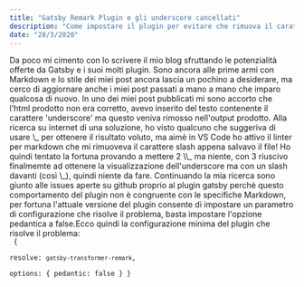 ```yaml
---
title: "Gatsby Remark Plugin e gli underscore cancellati"
description: "Come impostare il plugin per evitare che rimuova il carattere underscore"
date: "28/3/2020"
---
```


Da poco mi cimento con lo scrivere il mio blog sfruttando le potenzialità offerte da Gatsby e i suoi molti plugin. Sono ancora alle prime armi con Markdown e lo stile dei miei post ancora lascia un pochino a desiderare, ma cerco di aggiornare anche i miei post passati a mano a mano che imparo qualcosa di nuovo. In uno dei miei post pubblicati mi sono accorto che l'html prodotto non era corretto, avevo inserito del testo contenente il carattere 'underscore' ma questo veniva rimosso nell'output prodotto. Alla ricerca su internet di una soluzione, ho visto qualcuno che suggeriva di usare &#92;\_ per ottenere il risultato voluto, ma aimè in VS Code ho attivo il linter per markdown che mi rimuoveva il carattere slash appena salvavo il file! Ho quindi tentato la fortuna provando a mettere 2 &#92;&#92;\_ ma niente, con 3 riuscivo finalmemte ad ottenere la visualizzazione dell'underscore ma con un slash davanti (così &#92;\_), quindi niente da fare. Continuando la mia ricerca sono giunto alle issues aperte su github proprio al plugin gatsby perchè questo comportamento del plugin non è congruente con le specifiche Markdown, per fortuna l'attuale versione del plugin consente di impostare un parametro di configurazione che risolve il problema, basta impostare l'opzione pedantica a false.Ecco quindi la configurazione minima del plugin che risolve il problema:  
<code>
{  
resolve: `gatsby-transformer-remark`,  
options: {
pedantic: false
}
}  
</code>
